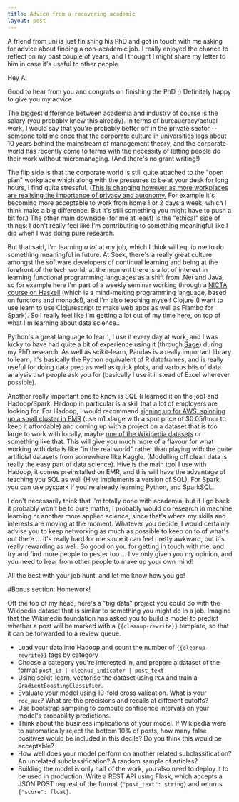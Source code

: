 ```yaml
---
title: Advice from a recovering academic
layout: post
---
```

A friend from uni is just finishing his PhD and got in touch with me asking for advice about finding a non-academic job. I really enjoyed the chance to reflect on my past couple of years, and I thought I might share my letter to him in case it's useful to other people.

Hey A.

Good to hear from you and congrats on finishing the PhD ;) Definitely happy to give you my advice.

The biggest difference between academia and industry of course is the salary (you probably knew this already). In terms of bureaucracy/actual work, I would say that you're probably better off in the private sector -- someone told me once that the corporate culture in universities lags about 10 years behind the mainstream of management theory, and the corporate world has recently come to terms with the necessity of letting people do their work without micromanaging. (And there's no grant writing!)

The flip side is that the corporate world is still quite attached to the "open plan" workplace which along with the pressures to be at your desk for long hours, I find quite stressful. ([This is changing however as more workplaces are realising the importance of privacy and autonomy.][1] For example it's becoming more acceptable to work from home 1 or 2 days a week, which I think make a big difference. But it's still something you might have to push a bit for.) The other main downside (for me at least) is the "ethical" side of things: I don't really feel like I'm contributing to something meaningful like I did when I was doing pure research.

But that said, I'm learning *a lot* at my job, which I think will equip me to do something meaningful in future. At Seek, there's a really great culture amongst the software developers of continual learning and being at the forefront of the tech world; at the moment there is a lot of interest in learning functional programming languages as a shift from .Net and Java, so for example here I'm part of a weekly seminar working through a [NICTA course on Haskell][2] (which is a mind-melting programming language, based on functors and monads!), and I'm also teaching myself Clojure (I want to use learn to use Clojurescript to make web apps as well as Flambo for Spark). So I really feel like I'm getting a lot out of my time here, on top of what I'm learning about data science..

Python's a great language to learn, I use it every day at work, and I was lucky to have had quite a bit of experience using it (through [Sage][4]) during my PhD research. As well as scikit-learn, Pandas is a really important library to learn, it's basically the Python equivalent of R dataframes, and is really useful for doing data prep as well as quick plots, and various bits of data analysis that people ask you for (basically I use it instead of Excel wherever possible).

Another really important one to know is SQL (i learned it on the job) and Hadoop/Spark. Hadoop in particular is a skill that a lot of employers are looking for. For Hadoop, I would recommend [signing up for AWS, spinning up a small cluster in EMR][3] (use m1.xlarge with a spot price of $0.05/hour to keep it affordable) and coming up with a project on a dataset that is too large to work with locally, maybe [one of the Wikipedia datasets][5] or something like that. This will give you much more of a flavour for what working with data is like "in the real world" rather than playing with the quite artificial datasets from somewhere like Kaggle. (Modelling off clean data is really the easy part of data science). Hive is the main tool I use with Hadoop, it comes preinstalled on EMR, and this will have the advantage of teaching you SQL as well (Hive implements a version of SQL). For Spark, you can use pyspark if you're already learning Python, and SparkSQL.


I don't necessarily think that I'm totally done with academia, but if I go back it probably won't be to pure maths, I probably would do research in machine learning or another more applied science, since that's where my skills and interests are moving at the moment. Whatever you decide, I would certainly advise you to keep networking as much as possible to keep on to of what's out there ... it's really hard for me since it can feel pretty awkward, but it's really rewarding as well. So good on you for getting in touch with me, and try and find more people to pester too ... I've only given you my opinion, and you need to hear from other people to make up your own mind!

All the best with your job hunt, and let me know how you go!

#Bonus section: Homework!

Off the top of my head, here's a "big data" project you could do with the Wikipedia dataset that is similar to something you might do in a job. Imagine that the Wikimedia foundation has asked you to build a model to predict whether a post will be marked with a `{{cleanup-rewrite}}` template, so that it can be forwarded to a review queue. 

  * Load your data into Hadoop and count the number of `{{cleanup-rewrite}}` tags by category
  * Choose a category you're interested in, and prepare a dataset of the format `post_id | cleanup_indicator | post_text`
  * Using scikit-learn, vectorise the dataset using `PCA` and train a `GradientBoostingClassifier`.
  * Evaluate your model using 10-fold cross validation. What is your `roc_auc`? What are the precisions and recalls at different cutoffs? 
  * Use bootstrap sampling to compute confidence intervals on your model's probability predictions.
  * Think about the business implications of your model. If Wikipedia were to automatically reject the bottom 10% of posts, how many false positives would be included in this decile? Do you think this would be acceptable?
  * How well does your model perform on another related subclassification? An unrelated subclassification? A random sample of articles?
  * Building the model is only half of the work, you also need to deploy it to be used in production. Write a REST API using Flask, which accepts a JSON POST request of the format `{"post_text": string}` and returns `{"score": float}`.

[1]:http://www.executivestyle.com.au/australian-office-design-failing-in-so-many-ways-gjlt9o?utm_source=FD&utm_medium=rainbow&utm_campaign=sickoffices
[2]:https://github.com/NICTA/course
[3]:https://aws.amazon.com/elasticmapreduce/
[4]:http://www.sagemath.org/
[5]:https://snap.stanford.edu/data/wiki-meta.html
